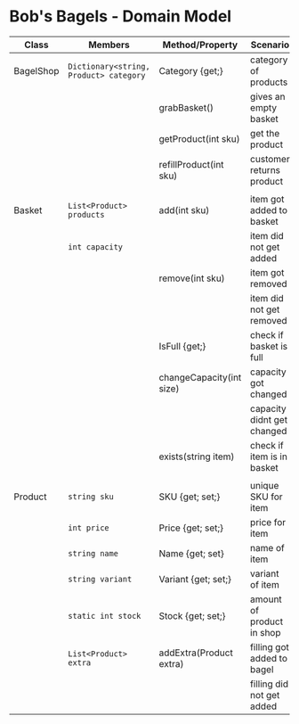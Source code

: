 # Bob's Bagels - Domain Model

| Class           | Members                 | Method/Property             | Scenario                  | Output     |
|-----------------|-------------------------|-----------------------------|---------------------------|------------|
| BagelShop       | `Dictionary<string, Product> category`| Category {get;}  | category of products      | Dictionary |
|                 |							| grabBasket()                | gives an empty basket     | Basket     |
|                 |							| getProduct(int sku)         | get the product           | Product    |
|                 |                         | refillProduct(int sku)      | customer returns product  | nothing    |
|                 |                         |                             |                           |            |
| Basket          | `List<Product> products`| add(int sku)                | item got added to basket  | true       |
|				  | `int capacity`          |                             | item did not get added    | false      |
|                 |                         | remove(int sku)             | item got removed          | true       |
|                 |                         |                             | item did not get removed  | false      |
|                 |                         | IsFull {get;}               | check if basket is full   | bool       |
|                 |                         | changeCapacity(int size)    | capacity got changed      | true       |
|                 |                         |                             | capacity didnt get changed| false      |
|                 |                         | exists(string item)         | check if item is in basket| bool       |
|                 |                         |                             |                           |            |
| Product         | `string sku`            | SKU {get; set;}             | unique SKU for item       | string     |
|                 | `int price`             | Price {get; set;}           | price for item            | int        |
|                 | `string name`           | Name {get; set}             | name of item              | string     |
|                 | `string variant`        | Variant {get; set;}         | variant of item           | string     |
|                 | `static int stock`      | Stock {get; set;}           | amount of product in shop | int        |
|                 | `List<Product> extra`   | addExtra(Product extra)     | filling got added to bagel| true       |
|                 |                         |                             | filling did not get added | false      |